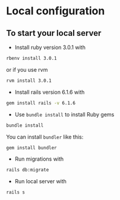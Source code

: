 # Local configuration

## To start your local server

* Install ruby version 3.0.1 with

```sh
rbenv install 3.0.1
```

or if you use rvm

```sh
rvm install 3.0.1
```

* Install rails version 6.1.6 with

```sh
gem install rails -v 6.1.6
```

* Use `bundle install` to install Ruby gems

```sh
bundle install
```

You can install `bundler` like this:

```sh
gem install bundler
```

* Run migrations with

```sh
rails db:migrate
```

* Run local server with

```sh
rails s
```
